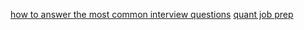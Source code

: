 [how to answer the most common interview questions](https://www.themuse.com/advice/how-to-answer-the-31-most-common-interview-questions)
[quant job prep](http://www.streetofwalls.com/finance-training-courses/quantitative-hedge-fund-training/quant-interview-questions-answers/)
